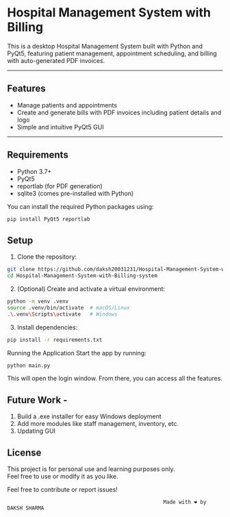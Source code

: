 # Hospital Management System with Billing

This is a desktop Hospital Management System built with Python and PyQt5, featuring patient management, appointment scheduling, and billing with auto-generated PDF invoices.

---

## Features

- Manage patients and appointments
- Create and generate bills with PDF invoices including patient details and logo
- Simple and intuitive PyQt5 GUI

---

## Requirements

- Python 3.7+
- PyQt5
- reportlab (for PDF generation)
- sqlite3 (comes pre-installed with Python)

You can install the required Python packages using:

```bash
pip install PyQt5 reportlab
```

## Setup

1. Clone the repository:
```bash
git clone https://github.com/daksh20031231/Hospital-Management-System-with-Billing-system.git
cd Hospital-Management-System-with-Billing-system
```
2. (Optional) Create and activate a virtual environment:
```bash
python -m venv .venv
source .venv/bin/activate  # macOS/Linux
.\.venv\Scripts\activate   # Windows
```
3. Install dependencies:
```bash
pip install -r requirements.txt
```

Running the Application
Start the app by running:
```bash
python main.py
```

This will open the login window. From there, you can access all the features.


## Future Work - 

1) Build a .exe installer for easy Windows deployment
2) Add more modules like staff management, inventory, etc.
3) Updating GUI

## License

This project is for personal use and learning purposes only.  
Feel free to use or modify it as you like.

Feel free to contribute or report issues!

                                                       Made with ❤️ by DAKSH SHARMA

